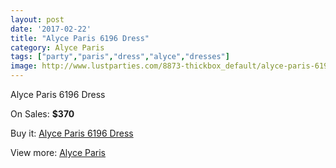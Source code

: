```yaml
---
layout: post
date: '2017-02-22'
title: "Alyce Paris 6196 Dress"
category: Alyce Paris
tags: ["party","paris","dress","alyce","dresses"]
image: http://www.lustparties.com/8873-thickbox_default/alyce-paris-6196-dress.jpg
---
```

Alyce Paris 6196 Dress

On Sales: **$370**
<a href="https://www.lustparties.com/en/alyce-paris/3063-alyce-paris-6196-dress.html"><amp-img layout="responsive" width="600" height="600" src="//www.lustparties.com/8873-thickbox_default/alyce-paris-6196-dress.jpg" alt="Alyce Paris 6196 Dress 0" /></a>
<a href="https://www.lustparties.com/en/alyce-paris/3063-alyce-paris-6196-dress.html"><amp-img layout="responsive" width="600" height="600" src="//www.lustparties.com/8874-thickbox_default/alyce-paris-6196-dress.jpg" alt="Alyce Paris 6196 Dress 1" /></a>

Buy it: [Alyce Paris 6196 Dress](https://www.lustparties.com/en/alyce-paris/3063-alyce-paris-6196-dress.html "Alyce Paris 6196 Dress")

View more: [Alyce Paris](https://www.lustparties.com/en/7-alyce-paris "Alyce Paris")